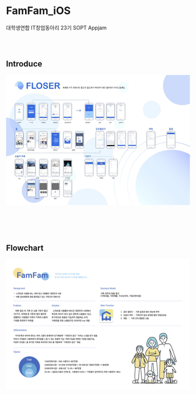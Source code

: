 # FamFam_iOS

대학생연합 IT창업동아리 23기 SOPT Appjam

<br><br>
## Introduce
![image](https://github.com/sopt-Floser/FamFam_iOS/blob/master/famfam_flowchart.jpg)
#

<br><br>
## Flowchart
![image](https://github.com/sopt-Floser/FamFam_iOS/blob/master/famfam_introduce.png)
#
